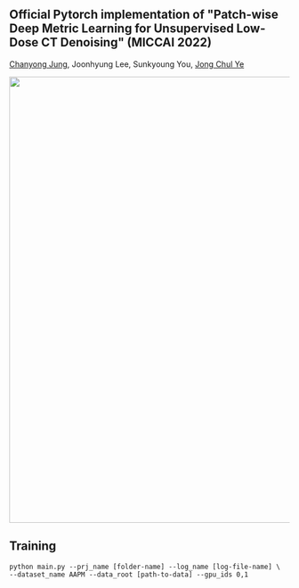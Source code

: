 ## Official Pytorch implementation of "Patch-wise Deep Metric Learning for Unsupervised Low-Dose CT Denoising" (MICCAI 2022)
[Chanyong Jung](https://sites.google.com/view/jcy132), Joonhyung Lee, Sunkyoung You, [Jong Chul Ye](https://bispl.weebly.com/professor.html)

<p align="center">
<img src="https://user-images.githubusercontent.com/52989204/177431169-816f061c-49b5-4632-a532-99054e7cab29.jpg" width="800"/>
</p> 



## Training
```
python main.py --prj_name [folder-name] --log_name [log-file-name] \
--dataset_name AAPM --data_root [path-to-data] --gpu_ids 0,1
